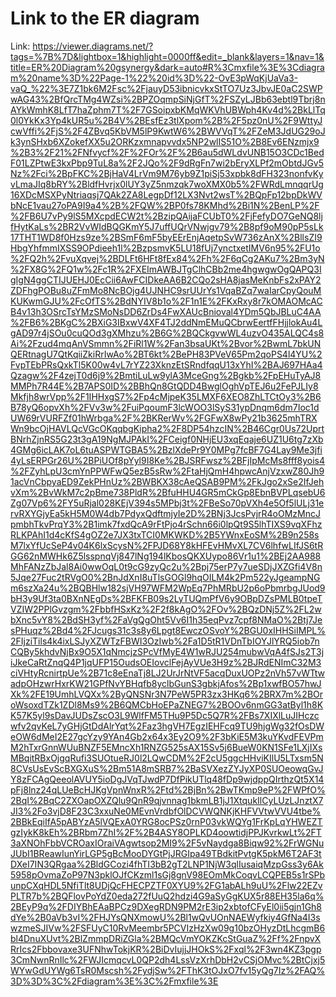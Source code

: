 # Link to the ER diagram
Link:
https://viewer.diagrams.net/?tags=%7B%7D&lightbox=1&highlight=0000ff&edit=_blank&layers=1&nav=1&title=ER%20Diagram%20gsynergy&dark=auto#R%3Cmxfile%3E%3Cdiagram%20name%3D%22Page-1%22%20id%3D%22-OvE3pWqKjUaVa3-vaQ_%22%3E7Z1bk6M2Fsc%2FjauyD53ibnicvkxStTO7Uz3JbvJE0aC2SWPwAG43%2BfQrcTMg4WZsi%2BPZOqmpSiNjGfT%2FSZyLJBb63ebtl9Tbrj8nAYkWmhK8LfT7haZphm7T%2F7GSoipxbKMqWKVhUBWph4Kv4d%2BkLlTq0l0YkKx3Yp4kUR5u%2B4V%2BEsfEz3tlXpom%2B%2F5pz0nU%2F9WttyJcwVffi%2FjS%2F4ZBvq5KbVM5lP9KwtW6%2BWVVqT%2FZeM3JdUG29oJk3ynSHxb6XZokefXX5u2ORKzxmnapvvdx5NP2wlIS51O%2B8Ev6ENzmjx9%2B3%2F21%2FNfvycf%2F%2FOr%2F%2B6au5dWLdvUNB15O3CDc1BedF01LZPtwE3kxPbp9TuL8a%2F2JQo%2F9dRgFn7wi2bEryXLPf2mObtdJGv5Nz%2Fci%2BpFKC%2BjHaV4LrVm9M76yb9Z1piSj53xpbk8dFH323nonfvKyvLmaJIq8bRY%2BldfHvrjx0lUY3yZ5nmzqk7woXMX0b5%2FWRdLmnqqrUg16XDcMSXPyNtriaqsj7QAk2ZA8LegpDf12LX3Nvt2wsT%2BQpFp12bpDkWVbNcE1vau27oPA9I9a4%2B%2FQW%2BP0fs78KMhd%2Bi1N%2BenLP%2F%2FB6U7vPy9lS5MXcpdECW2t%2BzipQAijaFCUbT0%2FjFefyDO7GeNQ8ljfHytKaLs%2BR2VvWIdBQGKmY5J7uffUQrVNwjgv79%2B8pf9oM90pP5sLk17THT1WD8f0Hzs9ze%2BSmF6mF5byEErEnjAqetpSvW736zAnX%2BllsZI9HbgYhfmmIXSS9OPdieeh1l%2BzpsmvK5LU18fUj7ynctxetIMV6n95%2FU1o%2FQ2h%2FvuXqvej%2BDLFt6HFt8fEx84%2Fh%2F6qCg2AKu7%2Bm3yN%2FX8G%2FQ1w%2Fc1R%2FXEImAWBJTgClhCBb2me4hgwgwOgQAPQ3IgIgN4ggCTIJUEHJ0EcCii6AwFCIDkeAA6B2CQo2sHA8jasMeKnbFs2xPAY2ZDFhgPOBu8uZFmMo8NcBOjg4UJNHC9srUUrYs1VqaBZq7waIarCpyQouMKUKwmGJU%2FcOfTS%2BdNYIV8b1o%2F1n1E%2FKxRxy8r7kOMAOMcACB4v13h3OSrcTsYMzSMoNsDD6ZrDs4FwXAUcBnioval4YDm5QbJBLuC4AA%2FB6%2BKgC%2BXiG3IBxwV4XF4TJ2ddNmEMuQCbrwEertfFHjjlokAu4LgAD97r4jSOu0cuQOd3gXMhzu%2B6G%2BQCkgvwWL4uzvO435ALQC4s8Ai%2Fzud4mqAnVSmmn%2FiRl1W%2Fan3bsaUKt%2Bvor%2BwmL7bkUNQERtnagU7QtKqiiZkiRrIwAo%2BT6kt%2BePH83PVeV65Pm2qoPS4l4YU%2FvpTEbPRsQxkTl5K00w4vL7rYZ23XknzEtSRndfqqU13xYhI%2BAJ697HAa4Qzagw%2F4zejT0d6j9%2BmtiLuLw9ylA3MceGng%2Bgkb%2FpEHuTyAJ8MMPh7R44E%2B7APS0ID%2BBhQn8GtQDD4BwglOghVpTEJ6u2FePJLIy8Mkfjh8wrVpp%2F1IHHxgS7%2Fp4cMjpeK35LMXF6XEO8ZhLTCtOy3%2B6B78yQ6opvXh%2FVv3w%2FuiPqoumF3lcWOO3lSyS31ypDnqm6dm7Ioc1dUW69rVURFZf01hWrbga%2F%2BKRerWv%2FGFwX8wPy21b3625mhTRXWn9bcOjHAVLQcVGcOKqqbgKipha2%2F8DP54hzcIN%2B46Cgr0Us72UprtBNrhZjnRS5G23t3gA19NgMJPAkI%2FCeigf0NHjEU3xqEqaje6UZ1U6tg7zXb4GMg6icLAK7oL6tuASPWTGBA5%2BzlXdePr9Y0MPg7fcBF7G4Lay9Me3jfi4yLsERPGr26U%2BPiUOf8pYyl9I8Ke%2BJSRFwsz%2BFjIpMcMs8fff8yois4%2FZyhLpU3cmYnPPWFwQ5ezB5sRw%2FtaHjQmH4hpwcAnjVzxwZ80Jh91acVnCbpyaED9ZekPHnUz%2BWBKX38cAeQSAB9PM%2FkJgo2xSe2IfJehvXm%2BvWkM7c2pBme738PldR%2BfuHHU4GR5mCkGp8EbnBVPLqsebU6Zg07Vp6%2FY5uRjal028KEjV394s5MPbj3t%2FBeSo70pVXh4e5Of5lULj31ervRXYGjyEa5kH5M0W4db7PdyxQdftmjyIe2D%2BNj3JcsPvjrR4oOMzMncJpmbhTkvPrqY3%2B1imk7fxdQcA9rFtPjo4rSchn66i0lpQt9S5lhTIXS9vqXFhzRLKPAhI1d4cKfS4gOZ2e7JX3txTCI0MKWKD%2B5YWnxEoSM%2B9n258sM7lxYfUcSeP4v04K6lxScysN%2FPJD68Y8kHFEvHMvXL7CV6lhfwLIfJS6tRGG62nMWHk6Z5lsspnqVj847lNg194lKbosQKXUypo86Vr1u1%2BEj2AA988MhFANzZbJal8Ai0wwOqL0t9cG9zyQc2u%2Bpj75erP7y7ueSDjJXZGfi4V8n5Jqe27Fuc2tRVgO0%2BnJdXnI8uTlsGOGl9hqOILM4k2Pm522yJgeampNGm6szXa24u%2BQBHlw182sjVH97WFM2WpEq7PhMRbU2p6oPbmrbgJUod9bH3y9Uf3ta0BXnNEgDs%2BFKFB09s2LyTUQmPfV6y9OBpDZsPMLB0tpeTVZIW2PPlGvzgm%2FbbfHSxKz%2F2f8kAgO%2FOv%2BQzDNj5Z%2FL2wbXnc5vY8%2BdSH3yf%2FaVgQgOht5Vv6I1h35eqPvz7cpf8NMaO%2Btj7JesPHuqz%2Bd4%2FJcugs31c3s8y6Lpgt8EwczOSvoY%2BGU0xIHHSiIMPL%2FIjziTils4k4ixLSJyXZWTzFBWI3OzIwb%2Fa1D5tR1VDnTbIOYJlYRQ5iob7nCQBy5khdvNjBx9O5X1qNmcjzSPcVfMyE4W1wRJU254mubwVqA4fSJs2T3jiJkeCaRtZnqQ4P1jqUFP15OudsOEIovclFejAyVUe3H9z%2BJRdENImC32M3ciVHtyRcnirtpUe%2B71c8eEnaTj8LJ2UrJrNtVF5acqDuxUOPz2nVh57vWTtwadpOHzwrHxrKW21GPfNvYBHqfb8yclbGunS3gbkjAfos%2Bp1xwfBO57hwJXk%2FE19UmhLVQXx%2ByQNSNr3N7PeW5PR3zx3HKq6%2BRX7m%2BOroWsoxdTZk1ZDl8Ms9%2B6QMCbHoEPaZNEG7%2BOOv6nmGG3atByl1h8KK57K5yl9sDavJUDsZscO3L9WlfFM5THu9P5Dc5Q7R%2FBs7XIXlLuJIHczcwfv2qvKeL7yGHjGtDdAlrYqt%2Faz3hgVH7EgzIEHFcq9TU9hjgWg32fOsDWeOW6dMeI2E27gcYzy9YAn4Gb2x64x3Ey2O9%2F3bKiE5M3kuYKvdFEVPmM2hTxrGnnWUuBNZF5EMncXh1RNZG525sAX15Sv5j6BueW0KN1SFe1LXjIXsMBqitRBxOjgqRufi3SUOtueRJ0l2LQwCDM%2F2cU5ggcHHviKIlU5LTxsm5N8CVsUsEvScBXGXuS%2Bm51A8mSRB7%2BaSVXezZYJyXP0SUOeowqGvJY8zFCAgQeeolAVUY5ioDgJVqTJwdP7DfPikUTlq48fDp9wjdppQIrthzQt5X14pFj8lnz24qLUeBcHJKgVpnWnxR%2Ftd%2BjBn%2BwTKmp9eP%2FWPfO%2BqI%2BqC2ZXOapOXZQlu9QnR9qjvnnag1bkmLB1jJ1XtqukIlCyLUzLJnztX7JI3%2Fo3vjD8F23C3xxuNe0MEvnVrdbfOlDCVWQNKjKHFVVtwVVU4tbe%2BBkEqiIfA5pABYzA5lVQExA0YRG8ocPSz0rnP03vkWQYg1FrKpLqYHWEZTgzIykK8kEh%2BRbm7ZhI%2F%2B4ASY8OPLKD4oowtidjPPJKvrkwLt%2FT3aXNOhFbbVCROaxIOraiVAgwtsop2MI9%2F5vNaydga8Biqw92%2FrWGNuJUbI1BReawIunYirLGP5gBcMooDYGtPjJRGIpa49TBdkitPvtgK5pkM6T2AF3tDXeI7IN3QRgaa%2BldGCozi4fhTI3bB2gT2LNP1NjW3qlIusaiqMzpGss3y6Ak5958pOvmaZoP97N3pklOJfCKzml1sGj8gnV98EOmMkCoqvLCQPEB5s1rSPbunpCXqHDL5NfiTlt8UDjQcFHECPZTF0XYU9%2FG1abALh9uU%2Flw22EZvPLTR7b%2BQFlovPoYdZ0eda272fUuQ2hdzi4G9aSyGgKUX5r88EH35la6q%2BEyP9q%2FDIYBhEAaBPCz9DXegRDN9PM2rE3ip2xbtofCFyEl0ii5gjn1Gh8dYe%2B0aVb3vI%2FHJYsQNXmowU%2Bl1wQvUOnNAEWyfkiy4GfNa4I3swzmeSJIVw%2FSFUyC10RvMeembr5PCVIzHzXw09g10bzOHyzDtLhcgmB6bl4DnuXUvt%2BlZmmpDRiZGla%2BMQcVmYOKZKcStGuaZ%2Ff%2FnpvXRrIcs2Fbbovaxe3UFNhwTokjKR%2BiDvIujjJHOkS%2Fxql%2F3wn4KZ3pgp3CmNwnRnIlc%2FWJIcmqcvL0QP2dh4LssVzXrhDbH2vCSjOMvc%2BtCjxj5WYwGdUYWg6TsR0Mscsh%2FydjSw%2FThK3tOJxO7fv15yQg7Iz%2FAQ%3D%3D%3C%2Fdiagram%3E%3C%2Fmxfile%3E
